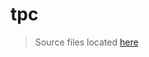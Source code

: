 # tpc

> Source files located [here](https://github.com/yatharthagoenka/tpc/tree/master/app/src/main/java/com/example/tpc)
